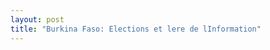 ```yaml
---
layout: post
title: "Burkina Faso: Elections et lere de lInformation"
---
```


<script type="text/javascript" src="//www.google.fr/trends/embed.js?hl=fr&q=/m/0920f6,+/m/027y1r9,+/m/083xhx&date=now+7-d&cmpt=q&tz=Etc/GMT-8&tz=Etc/GMT-8&content=1&cid=TIMESERIES_GRAPH_0&export=5&w=500&h=330"></script>

